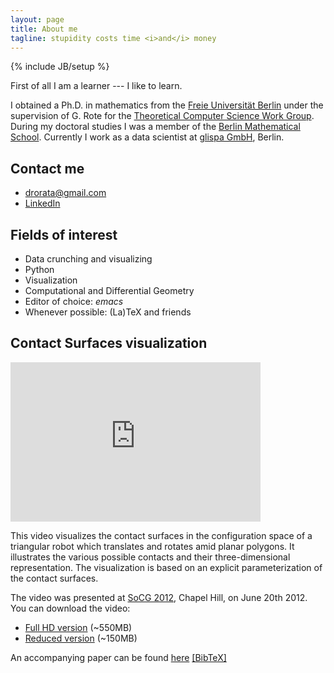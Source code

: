 ```yaml
---
layout: page
title: About me
tagline: stupidity costs time <i>and</i> money
---
```

{% include JB/setup %}

First of all I am a learner --- I like to learn.

I obtained a Ph.D. in mathematics from the [Freie Universität Berlin](http://www.fu-berlin.de) under the supervision of G. Rote for the [Theoretical Computer Science Work Group](http://www.inf.fu-berlin.de/inst/ag-ti).
During my doctoral studies I was a member of the [Berlin Mathematical School](http://www.math-berlin.de).
Currently I work as a data scientist at [glispa GmbH](http://www.glispa.com/), Berlin.

## Contact me

* [drorata@gmail.com](mailto:drorata@gmail.com)
* [LinkedIn](https://www.linkedin.com/in/atariah)

## Fields of interest

* Data crunching and visualizing
* Python
* Visualization
* Computational and Differential Geometry
* Editor of choice: *emacs*
* Whenever possible: (La)TeX and friends

## Contact Surfaces visualization

<iframe width="400" height="255" src="http://www.youtube.com/embed/SBFwgR4K1Gk?rel=0" frameborder="0" allowfullscreen> </iframe>

This video visualizes the contact surfaces in the configuration space of a triangular robot which translates and rotates amid planar polygons.
It illustrates the various possible contacts and their three-dimensional representation.
The visualization is based on an explicit parameterization of the contact surfaces.

The video was presented at [SoCG 2012](http://socg2012.web.unc.edu/"), Chapel Hill, on June 20th 2012.
You can download the video:

* [Full HD version](ftp://ftp.mi.fu-berlin.de/pub/atariah/cspace_visualization_v2.mp4) (~550MB)
* [Reduced version](ftp://ftp.mi.fu-berlin.de/pub/atariah/Configuration%20Space%20Visualization_reduced.mp4) (~150MB)

An accompanying paper can be found [here](http://doi.acm.org/10.1145/2261250.2261313") [[BibTeX]](./files/cspace_visualization.bib)

